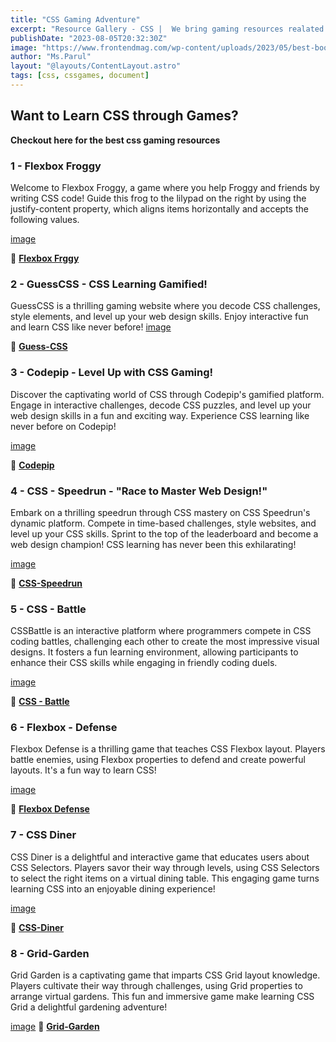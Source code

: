 ```yaml
---
title: "CSS Gaming Adventure"
excerpt: "Resource Gallery - CSS |  We bring gaming resources realated to Cascading Style Sheet."
publishDate: "2023-08-05T20:32:30Z"
image: "https://www.frontendmag.com/wp-content/uploads/2023/05/best-books-for-html-and-css.jpeg"
author: "Ms.Parul"
layout: "@layouts/ContentLayout.astro"
tags: [css, cssgames, document]
---
```


## Want to Learn CSS through Games?

**Checkout here for the best css gaming resources**

### 1 - Flexbox Froggy 
Welcome to Flexbox Froggy, a game where you help Froggy and friends by writing CSS code! Guide this frog to the lilypad on the right by using the justify-content property, which aligns items horizontally and accepts the following values.

[image](https://user-images.githubusercontent.com/80768852/250367758-8bc36079-8792-48cb-a81e-73e6a2240249.png)

🔗 [**Flexbox Frggy**](https://flexboxfroggy.com)


### 2 - GuessCSS - CSS Learning Gamified!

GuessCSS is a thrilling gaming website where you decode CSS challenges, style elements, and level up your web design skills. Enjoy interactive fun and learn CSS like never before!
[image](https://user-images.githubusercontent.com/80768852/250307348-e8e37a7d-61e2-406f-909e-d094a63fd3ec.png)

🔗 [**Guess-CSS**](https://www.guess-css.app/)


### 3 - Codepip - Level Up with CSS Gaming!

Discover the captivating world of CSS through Codepip's gamified platform. Engage in interactive challenges, decode CSS puzzles, and level up your web design skills in a fun and exciting way. Experience CSS learning like never before on Codepip!

[image](https://user-images.githubusercontent.com/80768852/250307154-62aeca37-7ba1-4f01-90a7-947e5c580635.png)

🔗 [**Codepip**](https://codepip.com/)


### 4 - CSS - Speedrun - "Race to Master Web Design!"

Embark on a thrilling speedrun through CSS mastery on CSS Speedrun's dynamic platform. Compete in time-based challenges, style websites, and level up your CSS skills. Sprint to the top of the leaderboard and become a web design champion! CSS learning has never been this exhilarating!

[image](https://user-images.githubusercontent.com/80768852/250307287-ee0d5a17-e278-493d-abd6-0a3c9e36aba2.png)

🔗 [**CSS-Speedrun**](https://css-speedrun.netlify.app/)


### 5 - CSS - Battle

CSSBattle is an interactive platform where programmers compete in CSS coding battles, challenging each other to create the most impressive visual designs. It fosters a fun learning environment, allowing participants to enhance their CSS skills while engaging in friendly coding duels.

[image](https://user-images.githubusercontent.com/80768852/250307053-2e8a34a4-1a21-425d-a306-dccd5b86fd9d.png)

🔗 [**CSS - Battle**](https://cssbattle.dev/)

### 6 - Flexbox - Defense
Flexbox Defense is a thrilling game that teaches CSS Flexbox layout. Players battle enemies, using Flexbox properties to defend and create powerful layouts. It's a fun way to learn CSS!

[image](https://user-images.githubusercontent.com/80768852/250306095-a52379d4-4195-4b37-87d2-b50e029aaadd.png)

🔗 [**Flexbox Defense**](http://www.flexboxdefense.com/)

### 7 - CSS Diner
CSS Diner is a delightful and interactive game that educates users about CSS Selectors. Players savor their way through levels, using CSS Selectors to select the right items on a virtual dining table. This engaging game turns learning CSS into an enjoyable dining experience!

[image](https://user-images.githubusercontent.com/80768852/250306852-a9fc598e-e562-4544-82d1-1e07b0b81b58.png)

🔗 [**CSS-Diner**]( https://flukeout.github.io/)

### 8 - Grid-Garden
Grid Garden is a captivating game that imparts CSS Grid layout knowledge. Players cultivate their way through challenges, using Grid properties to arrange virtual gardens. This fun and immersive game make learning CSS Grid a delightful gardening adventure!

[image](https://user-images.githubusercontent.com/80768852/250306457-631406d8-fcf8-4e4f-86bc-8dfee9c92b59.png)
🔗 [**Grid-Garden**]( https://cssgridgarden.com/)